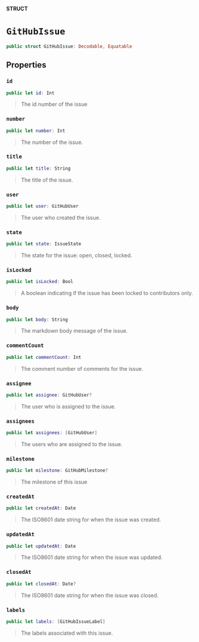 **STRUCT**

# `GitHubIssue`

```swift
public struct GitHubIssue: Decodable, Equatable
```

## Properties
### `id`

```swift
public let id: Int
```

> The id number of the issue

### `number`

```swift
public let number: Int
```

> The number of the issue.

### `title`

```swift
public let title: String
```

> The title of the issue.

### `user`

```swift
public let user: GitHubUser
```

> The user who created the issue.

### `state`

```swift
public let state: IssueState
```

> The state for the issue: open, closed, locked.

### `isLocked`

```swift
public let isLocked: Bool
```

> A boolean indicating if the issue has been locked to contributors only.

### `body`

```swift
public let body: String
```

> The markdown body message of the issue.

### `commentCount`

```swift
public let commentCount: Int
```

> The comment number of comments for the issue.

### `assignee`

```swift
public let assignee: GitHubUser?
```

> The user who is assigned to the issue.

### `assignees`

```swift
public let assignees: [GitHubUser]
```

> The users who are assigned to the issue.

### `milestone`

```swift
public let milestone: GitHubMilestone?
```

> The milestone of this issue

### `createdAt`

```swift
public let createdAt: Date
```

> The ISO8601 date string for when the issue was created.

### `updatedAt`

```swift
public let updatedAt: Date
```

> The ISO8601 date string for when the issue was updated.

### `closedAt`

```swift
public let closedAt: Date?
```

> The ISO8601 date string for when the issue was closed.

### `labels`

```swift
public let labels: [GitHubIssueLabel]
```

> The labels associated with this issue.
